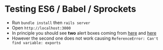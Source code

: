 Testing ES6 / Babel / Sprockets
===============================

* Run `bundle install` then `rails server`
* Open `http://localhost:3000`
* In principle you should see **two** alert boxes coming from [here](https://github.com/claudiob/testing-es6-babel-exports/blob/master/app/assets/javascripts/01_works.es6) and [here](https://github.com/claudiob/testing-es6-babel-exports/blob/master/app/assets/javascripts/02_does_not_work.es6)
* However the second one does not work causing `ReferenceError: Can't find variable: exports`